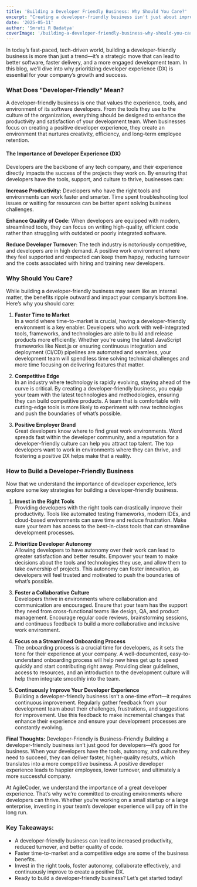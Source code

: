 ```yaml
---
title: 'Building a Developer Friendly Business: Why Should You Care?'
excerpt: "Creating a developer-friendly business isn't just about improving workflows—it's about fostering an environment that empowers developers to be their best. In this blog, we explore why prioritizing developer experience can drive productivity, reduce turnover, and ultimately lead to better products and faster time-to-market."
date: '2025-05-11'
author: 'Smruti R Badatya'
coverImage: '/building-a-developer-friendly-business-why-should-you-care.jpg'
---
```


In today’s fast-paced, tech-driven world, building a developer-friendly business is more than just a trend—it’s a strategic move that can lead to better software, faster delivery, and a more engaged development team. In this blog, we’ll dive into why prioritizing developer experience (DX) is essential for your company’s growth and success.

### What Does "Developer-Friendly" Mean?
A developer-friendly business is one that values the experience, tools, and environment of its software developers. From the tools they use to the culture of the organization, everything should be designed to enhance the productivity and satisfaction of your development team. When businesses focus on creating a positive developer experience, they create an environment that nurtures creativity, efficiency, and long-term employee retention.

#### The Importance of Developer Experience (DX)
Developers are the backbone of any tech company, and their experience directly impacts the success of the projects they work on. By ensuring that developers have the tools, support, and culture to thrive, businesses can:

**Increase Productivity:** Developers who have the right tools and environments can work faster and smarter. Time spent troubleshooting tool issues or waiting for resources can be better spent solving business challenges.

**Enhance Quality of Code:** When developers are equipped with modern, streamlined tools, they can focus on writing high-quality, efficient code rather than struggling with outdated or poorly integrated software.

**Reduce Developer Turnover:** The tech industry is notoriously competitive, and developers are in high demand. A positive work environment where they feel supported and respected can keep them happy, reducing turnover and the costs associated with hiring and training new developers.

### Why Should You Care?
While building a developer-friendly business may seem like an internal matter, the benefits ripple outward and impact your company’s bottom line. Here’s why you should care:

1. **Faster Time to Market**   
In a world where time-to-market is crucial, having a developer-friendly environment is a key enabler. Developers who work with well-integrated tools, frameworks, and technologies are able to build and release products more efficiently. Whether you're using the latest JavaScript frameworks like Next.js or ensuring continuous integration and deployment (CI/CD) pipelines are automated and seamless, your development team will spend less time solving technical challenges and more time focusing on delivering features that matter.

2. **Competitive Edge**  
In an industry where technology is rapidly evolving, staying ahead of the curve is critical. By creating a developer-friendly business, you equip your team with the latest technologies and methodologies, ensuring they can build competitive products. A team that is comfortable with cutting-edge tools is more likely to experiment with new technologies and push the boundaries of what’s possible.

3. **Positive Employer Brand**  
Great developers know where to find great work environments. Word spreads fast within the developer community, and a reputation for a developer-friendly culture can help you attract top talent. The top developers want to work in environments where they can thrive, and fostering a positive DX helps make that a reality.

### How to Build a Developer-Friendly Business
Now that we understand the importance of developer experience, let’s explore some key strategies for building a developer-friendly business.

1. **Invest in the Right Tools**  
Providing developers with the right tools can drastically improve their productivity. Tools like automated testing frameworks, modern IDEs, and cloud-based environments can save time and reduce frustration. Make sure your team has access to the best-in-class tools that can streamline development processes.

2. **Prioritize Developer Autonomy**  
Allowing developers to have autonomy over their work can lead to greater satisfaction and better results. Empower your team to make decisions about the tools and technologies they use, and allow them to take ownership of projects. This autonomy can foster innovation, as developers will feel trusted and motivated to push the boundaries of what’s possible.

3. **Foster a Collaborative Culture**  
Developers thrive in environments where collaboration and communication are encouraged. Ensure that your team has the support they need from cross-functional teams like design, QA, and product management. Encourage regular code reviews, brainstorming sessions, and continuous feedback to build a more collaborative and inclusive work environment.

4. **Focus on a Streamlined Onboarding Process**  
The onboarding process is a crucial time for developers, as it sets the tone for their experience at your company. A well-documented, easy-to-understand onboarding process will help new hires get up to speed quickly and start contributing right away. Providing clear guidelines, access to resources, and an introduction to the development culture will help them integrate smoothly into the team.

5. **Continuously Improve Your Developer Experience**  
Building a developer-friendly business isn’t a one-time effort—it requires continuous improvement. Regularly gather feedback from your development team about their challenges, frustrations, and suggestions for improvement. Use this feedback to make incremental changes that enhance their experience and ensure your development processes are constantly evolving.

**Final Thoughts:** Developer-Friendly is Business-Friendly
Building a developer-friendly business isn’t just good for developers—it’s good for business. When your developers have the tools, autonomy, and culture they need to succeed, they can deliver faster, higher-quality results, which translates into a more competitive business. A positive developer experience leads to happier employees, lower turnover, and ultimately a more successful company.

At AgileCoder, we understand the importance of a great developer experience. That’s why we’re committed to creating environments where developers can thrive. Whether you’re working on a small startup or a large enterprise, investing in your team’s developer experience will pay off in the long run.

### Key Takeaways:
- A developer-friendly business can lead to increased productivity, reduced turnover, and better quality of code.
- Faster time-to-market and a competitive edge are some of the business benefits.
- Invest in the right tools, foster autonomy, collaborate effectively, and continuously improve to create a positive DX.
- Ready to build a developer-friendly business? Let’s get started today!

